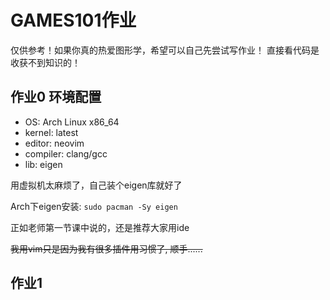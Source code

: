 # GAMES101作业
仅供参考！如果你真的热爱图形学，希望可以自己先尝试写作业！
直接看代码是收获不到知识的！
## 作业0 环境配置
- OS: Arch Linux x86_64
- kernel: latest
- editor: neovim
- compiler: clang/gcc
- lib: eigen

用虚拟机太麻烦了，自己装个eigen库就好了

Arch下eigen安装: ```sudo pacman -Sy eigen```

正如老师第一节课中说的，还是推荐大家用ide

~~我用vim只是因为我有很多插件用习惯了, 顺手......~~

## 作业1

